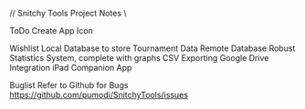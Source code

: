 // Snitchy Tools Project Notes \\

ToDo
    Create App Icon

Wishlist
    Local Database to store Tournament Data
    Remote Database
    Robust Statistics System, complete with graphs
    CSV Exporting
    Google Drive Integration
    iPad Companion App

Buglist
    Refer to Github for Bugs
    https://github.com/pumodi/SnitchyTools/issues